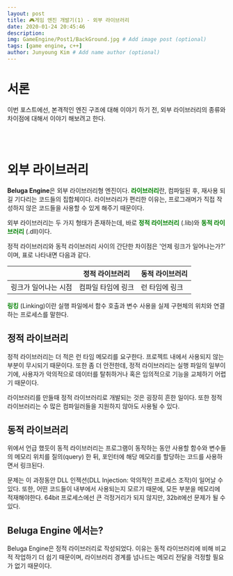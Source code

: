 ```yaml
---
layout: post
title: 🎮게임 엔진 개발기(1) - 외부 라이브러리
date: 2020-01-24 20:45:46
description: 
img: GameEngine/Post1/BackGround.jpg # Add image post (optional)
tags: [game engine, c++]
author: Junyoung Kim # Add name author (optional)
---
```


# **서론**
이번 포스트에선, 본격적인 엔진 구조에 대해 이야기 하기 전, 외부 라이브러리의 종류와 차이점에 대해서 이야기 해보려고 한다.

<br>
<br>

# **외부 라이브러리**
**Beluga Engine**은 외부 라이브러리형 엔진이다. <span style="color:green">**라이브러리**</span>란, 컴파일된 후, 재사용 되길 기다리는 코드들의 집합체이다. 라이브러리가 편리한 이유는, 프로그래머가 직접 작성하지 않은 코드들을 사용할 수 있게 해주기 때문이다. 

외부 라이브러리는 두 가지 형태가 존재하는데, 바로 <span style="color:green"> **정적 라이브러리** </span> (.lib)와 <span style="color:green">**동적 라이브러리** </span> (.dll)이다. 

정적 라이브러리와 동적 라이브러리 사이의 간단한 차이점은 '언제 링크가 일어나는가?' 이며, 표로 나타내면 다음과 같다.

||정적 라이브러리|동적 라이브러리|
|---|---|---|
|링크가 일어나는 시점|컴파일 타임에 링크|런 타임에 링크|

<span style="color:green">**링킹**</span> (Linking)이란 실행 파일에서 함수 호출과 변수 사용을 실제 구현체의 위치와 연결하는 프로세스를 말한다. 

## **정적 라이브러리**
정적 라이브러리는 더 적은 런 타임 메모리를 요구한다. 프로젝트 내에서 사용되지 않는 부분이 무시되기 때문이다. 또한 좀 더 안전한데, 정적 라이브러리는 실행 파일의 일부이기에, 사용자가 악의적으로 데이터를 탈취하거나 혹은 임의적으로 기능을 교체하기 어렵기 때문이다. 

라이브러리를 만들때 정적 라이브러리로 개발되는 것은 굉장히 흔한 일이다. 또한 정적 라이브러리는 수 많은 컴파일러들을 지원하지 않아도 사용될 수 있다.

## **동적 라이브러리**
위에서 언급 했듯이 동적 라이브러리는 프로그램이 동작하는 동안 사용할 함수와 변수들의 메모리 위치를 질의(query) 한 뒤, 포인터에 해당 메모리를 할당하는 코드를 사용하면서 링크된다. 

문제는 이 과정동안 DLL 인젝션(DLL Injection: 악의적인 프로세스 조작)이 일어날 수 있다. 또한, 어떤 코드들이 내부에서 사용되는지 모르기 때문에, 모든 부분을 메모리에 적재해야한다. 64bit 프로세스에선 큰 걱정거리가 되지 않지만, 32bit에선 문제가 될 수 있다.

## **Beluga Engine 에서는?**
Beluga Engine은 정적 라이브러리로 작성되었다. 이유는 동적 라이브러리에 비해 비교적 작업하기 더 쉽기 때문이며, 라이브러리 경계를 넘나드는 메모리 전달을 걱정할 필요가 없기 때문이다.

<br>
<br>